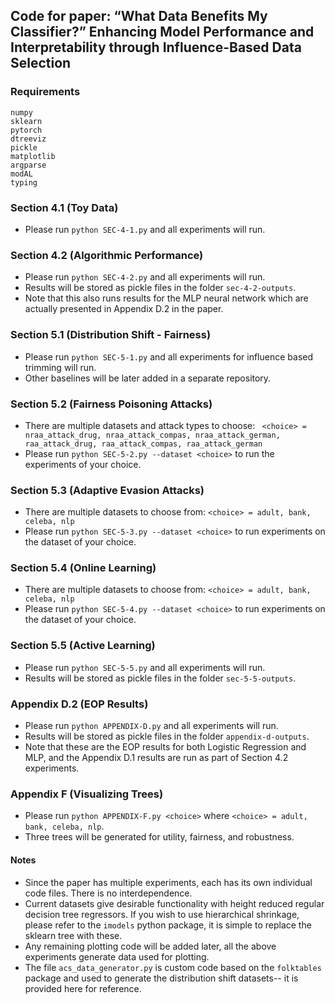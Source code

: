 ## Code for paper: “What Data Benefits My Classifier?” Enhancing Model Performance and Interpretability through Influence-Based Data Selection

### Requirements
```
numpy
sklearn
pytorch
dtreeviz
pickle
matplotlib
argparse
modAL
typing
```

### Section 4.1 (Toy Data)
- Please run ```python SEC-4-1.py``` and all experiments will run.

### Section 4.2 (Algorithmic Performance)
- Please run ```python SEC-4-2.py``` and all experiments will run.
- Results will be stored as pickle files in the folder ```sec-4-2-outputs```.
- Note that this also runs results for the MLP neural network which are actually presented in Appendix D.2 in the paper.

### Section 5.1 (Distribution Shift - Fairness)
- Please run ```python SEC-5-1.py``` and all experiments for influence based trimming will run.
- Other baselines will be later added in a separate repository.

### Section 5.2 (Fairness Poisoning Attacks)
- There are multiple datasets and attack types to choose: ``` <choice> = nraa_attack_drug, nraa_attack_compas, nraa_attack_german, raa_attack_drug, raa_attack_compas, raa_attack_german```
- Please run ```python SEC-5-2.py --dataset <choice>``` to run the experiments of your choice.

### Section 5.3 (Adaptive Evasion Attacks)
- There are multiple datasets to choose from: ```<choice> = adult, bank, celeba, nlp```
- Please run ```python SEC-5-3.py --dataset <choice>``` to run experiments on the dataset of your choice.

### Section 5.4 (Online Learning)
- There are multiple datasets to choose from: ```<choice> = adult, bank, celeba, nlp```
- Please run ```python SEC-5-4.py --dataset <choice>``` to run experiments on the dataset of your choice.

### Section 5.5 (Active Learning)
- Please run ```python SEC-5-5.py``` and all experiments will run.
- Results will be stored as pickle files in the folder ```sec-5-5-outputs```.

### Appendix D.2 (EOP Results)
- Please run ```python APPENDIX-D.py``` and all experiments will run.
- Results will be stored as pickle files in the folder ```appendix-d-outputs```.
- Note that these are the EOP results for both Logistic Regression and MLP, and the Appendix D.1 results are run as part of Section 4.2 experiments.

### Appendix F (Visualizing Trees)
- Please run ```python APPENDIX-F.py <choice>``` where ```<choice> = adult, bank, celeba, nlp```.
- Three trees will be generated for utility, fairness, and robustness.

#### Notes
- Since the paper has multiple experiments, each has its own individual code files. There is no interdependence.
- Current datasets give desirable functionality with height reduced regular decision tree regressors. If you wish to use hierarchical shrinkage, please refer to the ```imodels``` python package, it is simple to replace the sklearn tree with these.
- Any remaining plotting code will be added later, all the above experiments generate data used for plotting.
- The file ```acs_data_generator.py``` is custom code based on the ```folktables``` package and used to generate the distribution shift datasets-- it is provided here for reference.
